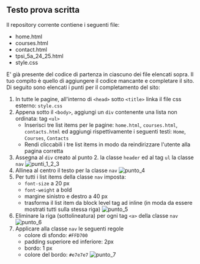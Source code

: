 ## Testo prova scritta
Il repository corrente contiene i seguenti file:

* home.html
* courses.html
* contact.html
* tpsi_5a_24_25.html
* style.css

E' già presente del codice di partenza in ciascuno dei file elencati sopra.
Il tuo compito è quello di aggiungere il codice mancante e completare il sito.
Di seguito sono elencati i punti per il completamento del sito:

1. In tutte le pagine, all'interno di `<head>` sotto `<title>` linka il file css esterno: `style.css`
2. Appena sotto il `<body>`, aggiungi un `div` contenente una lista non ordinata: tag `<ul>`
   * Inserisci tre list items per le pagine: `home.html`, `courses.html`, `contacts.html` ed aggiungi rispettivamente i seguenti testi: `Home`, `Courses`, `Contacts`
   * Rendi cliccabili i tre list items in modo da reindirizzare l'utente alla pagina corretta
3. Assegna al `div` creato al punto 2. la classe `header` ed al tag `ul` la classe `nav`
![punti_1_2_3](https://github.com/user-attachments/assets/6eb50cfd-5990-43c3-8b88-f7172ca083e9)
4. Allinea al centro il testo per la classe `nav`
![punto_4](https://github.com/user-attachments/assets/0210f162-6f34-42f6-84c1-69502734db52)
5. Per tutti i list items della classe `nav` imposta:
   * `font-size` a 20 px
   * `font-weight` a bold
   * margine sinistro e destro a 40 px
   * trasforma il list item da block level tag ad inline (in moda da essere mostrati tutti sulla stessa riga)
![punto_5](https://github.com/user-attachments/assets/a953b727-4696-4d18-bec3-a0f6f166b202)
6. Eliminare la riga (sottolineatura) per ogni tag `<a>` della classe `nav`
![punto_6](https://github.com/user-attachments/assets/d98eba33-38c9-4b1a-a6a4-b61fa732dd8b)
7. Applicare alla classe `nav` le seguenti regole
   * colore di sfondo: `#FFD700`
   * padding superiore ed inferiore: 2px
   * bordo: 1 px
   * colore del bordo: `#e7e7e7`
![punto_7](https://github.com/user-attachments/assets/f54e1c7d-2e75-4dc6-bd9c-12f8bee85cb8)
